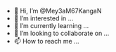 - 👋 Hi, I’m @Mey3aM67KangaN
- 👀 I’m interested in ...
- 🌱 I’m currently learning ...
- 💞️ I’m looking to collaborate on ...
- 📫 How to reach me ...

<!---
Mey3aM67KangaN/Mey3aM67KangaN is a ✨ special ✨ repository because its `README.md` (this file) appears on your GitHub profile.
You can click the Preview link to take a look at your changes.
--->
